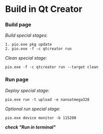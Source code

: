 # Build in Qt Creator
### Build page
_Build special stages_:
```
1. pio.exe pkg update
2. pio.exe -f -c qtcreator run
```

_Clean special stage_:
```
pio.exe -f -c qtcreator run --target clean
```

### Run page
_Deploy special stage_:
```
pio.exe run -t upload -e nanoatmega328
```

_Optional run special stage_:
```
pio.exe device monitor -b 115200
```
***check "Run in terminal"***
